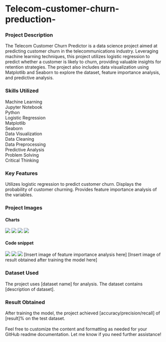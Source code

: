 # Telecom-customer-churn-preduction-<br>
### Project Description<br>
The Telecom Customer Churn Predictor is a data science project
aimed at predicting customer churn in the telecommunications industry. 
Leveraging machine learning techniques, this project utilizes logistic 
regression to predict whether a customer is likely to churn, providing 
valuable insights for retention strategies. The project also includes 
data visualization using Matplotlib and Seaborn to explore the dataset, 
feature importance analysis, and predictive analysis.<br>
### Skills Utilized<br>
Machine Learning<br>
Jupyter Notebook<br>
Python<br>
Logistic Regression<br>
Matplotlib<br>
Seaborn<br>
Data Visualization<br>
Data Cleaning<br>
Data Preprocessing<br>
Predictive Analysis<br>
Problem Solving<br>
Critical Thinking<br>
### Key Features<br>
Utilizes logistic regression to predict customer churn.
Displays the probability of customer churning.
Provides feature importance analysis of the variables.<br>
### Project Images<br>
#### Charts
![](IMG_20240211_084109.jpg)
![](IMG_20240211_084234.jpg)
![](IMG_20240211_084327.jpg)
![](IMG_20240211_084417.jpg)

#### Code snippet<br>
![](IMG_20240211_084109.jpg)
![](IMG_20240211_084109.jpg)
![](IMG_20240211_084109.jpg)
[Insert image of feature importance analysis here]
[Insert image of result obtained after training the model here]<br>
### Dataset Used<br>
The project uses [dataset name] for analysis. The dataset contains 
[description of dataset].<br>
### Result Obtained<br>
After training the model, the project achieved 
[accuracy/precision/recall] of [result]% on the test dataset.<br>
<br>
Feel free to customize the content and formatting as needed for your
GitHub readme documentation. Let me know if you need further assistance!
